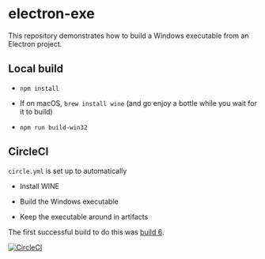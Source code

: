 electron-exe
====

This repository demonstrates how to build a Windows executable from an Electron project.

Local build
----

-   `npm install`

-   If on macOS, `brew install wine` (and go enjoy a bottle while you wait for it to build)

-   `npm run build-win32`

CircleCI
----

`circle.yml` is set up to automatically

-   Install WINE

-   Build the Windows executable

-   Keep the executable around in artifacts

The first successful build to do this was [build 6](https://circleci.com/gh/zigg/electron-exe/6).

[![CircleCI](https://circleci.com/gh/zigg/electron-exe.svg?style=svg)](https://circleci.com/gh/zigg/electron-exe)
